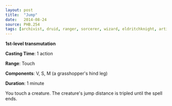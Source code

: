 ```yaml
---
layout: post
title:  "Jump"
date:   2014-08-24
source: PHB.254
tags: [archivist, druid, ranger, sorcerer, wizard, eldritchknight, artificer, level1, transmutation]
---
```


**1st-level transmutation**

**Casting Time**: 1 action

**Range**: Touch

**Components**: V, S, M (a grasshopper's hind leg)

**Duration**: 1 minute

You touch a creature. The creature's jump distance is tripled until the spell ends.